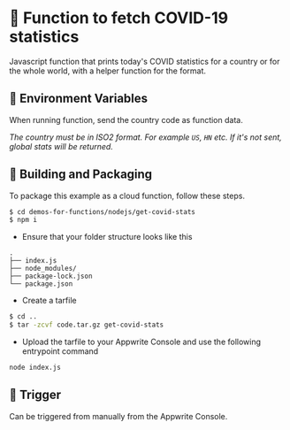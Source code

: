# 🦠 Function to fetch COVID-19 statistics
Javascript function that prints today's COVID statistics for a country or for the whole world, with a helper function for the format.

## 📝 Environment Variables
When running function, send the country code as function data.

_The country must be in ISO2 format. For example `US`, `HN` etc. If it's not sent, global stats will be returned._

## 🚀 Building and Packaging

To package this example as a cloud function, follow these steps.

```bash
$ cd demos-for-functions/nodejs/get-covid-stats
$ npm i
```

* Ensure that your folder structure looks like this 
```
.
├── index.js
├── node_modules/
├── package-lock.json
└── package.json
```

* Create a tarfile

```bash
$ cd ..
$ tar -zcvf code.tar.gz get-covid-stats
```

* Upload the tarfile to your Appwrite Console and use the following entrypoint command

```bash
node index.js
```
## 🎯 Trigger
Can be triggered from manually from the Appwrite Console.